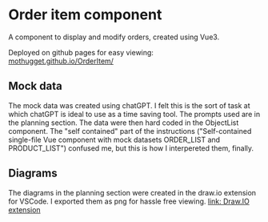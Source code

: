 # Order item component

A component to display and modify orders, created using Vue3. 

Deployed on github pages for easy viewing: [mothugget.github.io/OrderItem/](https://mothugget.github.io/OrderItem/)

## Mock data

The mock data was created using chatGPT. I felt this is the sort of task at which chatGPT is ideal to use as a time saving tool. The prompts used are in the planning section. The data were then hard coded in the ObjectList component. The "self contained" part of the instructions ("Self-contained single-file Vue component with mock datasets ORDER_LIST and PRODUCT_LIST") confused me, but  this is how I interpereted them, finally.
 
## Diagrams 

The diagrams in the planning section were created in the draw.io extension for VSCode. I exported them as png for hassle free viewing. [link: Draw.IO extension](https://marketplace.visualstudio.com/items?itemName=hediet.vscode-drawio)

